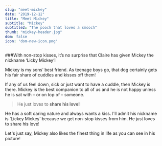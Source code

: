 ```yaml
---
slug: "meet-mickey"
date: "2019-12-12"
title: "Meet Mickey"
subtitle: "Mickey"
subtitle2: "The pooch that loves a smooch"
thumb: "mickey-header.jpg"
dom: false
icon: 'dom-new-icon.png'
---
```


###With non-stop kisses, it’s no surprise that Claire has given Mickey the nickname ‘Licky Mickey’!

Mickey is my sons’ best friend. As teenage boys go, that dog certainly gets his fair share of cuddles and kisses off them!

If any of us feel down, sick or just want to have a cuddle, then Mickey is there. Mickey is the best companion to all of us and he is not happy unless he is sat with – or on top of – someone.

> He just loves to **share his love!**

He has a soft caring nature and always wants a kiss. I'll admit his nickname is ‘Lickey Mickey’ because we get non-stop kisses from him. He just loves to share his love!

Let's just say, Mickey also likes the finest thing in life as you can see in his picture!